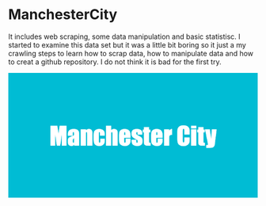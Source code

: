 # ManchesterCity
It includes web scraping, some data manipulation and basic statistisc. I started to examine this data set but it was a little bit boring so it just a my crawling steps to learn how to scrap data, how to manipulate data and how to creat a github repository. I do not think it is bad for the first try.


![logo](https://github.com/ilyurek/ManchesterCity/blob/main/Manchester_City.png)
